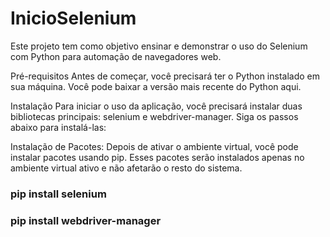 # InicioSelenium
Este projeto tem como objetivo ensinar e demonstrar o uso do Selenium com Python para automação de navegadores web.

Pré-requisitos
Antes de começar, você precisará ter o Python instalado em sua máquina. Você pode baixar a versão mais recente do Python aqui.

Instalação
Para iniciar o uso da aplicação, você precisará instalar duas bibliotecas principais: selenium e webdriver-manager. Siga os passos abaixo para instalá-las:

Instalação de Pacotes:
Depois de ativar o ambiente virtual, você pode instalar pacotes usando pip. Esses pacotes serão instalados apenas no ambiente virtual ativo e não afetarão o resto do sistema.




### pip install selenium


### pip install webdriver-manager

